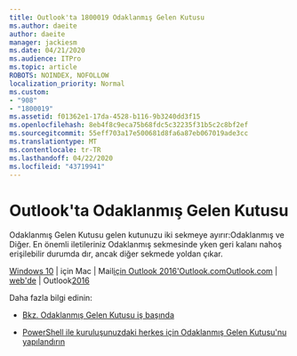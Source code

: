 ```yaml
---
title: Outlook'ta 1800019 Odaklanmış Gelen Kutusu
ms.author: daeite
author: daeite
manager: jackiesm
ms.date: 04/21/2020
ms.audience: ITPro
ms.topic: article
ROBOTS: NOINDEX, NOFOLLOW
localization_priority: Normal
ms.custom:
- "908"
- "1800019"
ms.assetid: f01362e1-17da-4528-b116-9b3240dd3f15
ms.openlocfilehash: 8eb4f8c9eca75b68fdc5c32235f31b5c2c8bf2ef
ms.sourcegitcommit: 55eff703a17e500681d8fa6a87eb067019ade3cc
ms.translationtype: MT
ms.contentlocale: tr-TR
ms.lasthandoff: 04/22/2020
ms.locfileid: "43719941"
---
```

# <a name="focused-inbox-in-outlook"></a>Outlook'ta Odaklanmış Gelen Kutusu

Odaklanmış Gelen Kutusu gelen kutunuzu iki sekmeye ayırır:Odaklanmış ve Diğer. En önemli iletileriniz Odaklanmış sekmesinde yken geri kalanı nahoş erişilebilir durumda dır, ancak diğer sekmede yoldan çıkar.
  
[Windows 10](https://go.microsoft.com/fwlink/p/?linkid=2002112&amp;clcid=0x409) | için Mac | Mail[için Outlook 2016'Outlook.com](https://go.microsoft.com/fwlink/p/?linkid=2002013&amp;clcid=0x409)[Outlook.com](https://go.microsoft.com/fwlink/p/?linkid=2002012&amp;clcid=0x409) | [web'de](https://go.microsoft.com/fwlink/p/?linkid=2002113&amp;clcid=0x409) | Outlook[2016](https://go.microsoft.com/fwlink/p/?linkid=2001919&amp;clcid=0x409)
  
Daha fazla bilgi edinin:
  
- [Bkz. Odaklanmış Gelen Kutusu iş başında](https://go.microsoft.com/fwlink/p/?linkid=2002212&amp;clcid=0x409)

- [PowerShell ile kuruluşunuzdaki herkes için Odaklanmış Gelen Kutusu'nu yapılandırın](https://go.microsoft.com/fwlink/p/?linkid=2002308&amp;clcid=0x409)

